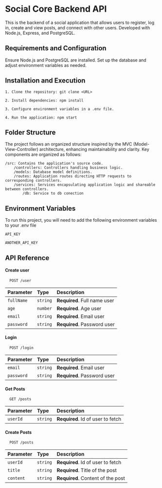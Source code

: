 # Social Core Backend API

This is the backend of a social application that allows users to register, log in, create and view posts, and connect with other users. Developed with Node.js, Express, and PostgreSQL.

## Requirements and Configuration

Ensure Node.js and PostgreSQL are installed. Set up the database and adjust environment variables as needed.

## Installation and Execution

    1. Clone the repository: git clone <URL>

    2. Install dependencies: npm install

    3. Configure environment variables in a .env file.

    4. Run the application: npm start

## Folder Structure

The project follows an organized structure inspired by the MVC (Model-View-Controller) architecture, enhancing maintainability and clarity. Key components are organized as follows:

    /src: Contains the application's source code.
        /controllers: Controllers handling business logic.
        /models: Database model definitions.
        /routes: Application routes directing HTTP requests to corresponding controllers.
        /services: Services encapsulating application logic and shareable between controllers.
            /db: Service to db conection

## Environment Variables

To run this project, you will need to add the following environment variables to your .env file

`API_KEY`

`ANOTHER_API_KEY`

## API Reference

#### Create user

```http
  POST /user
```

| Parameter  | Type     | Description                  |
| :--------- | :------- | :--------------------------- |
| `fullName` | `string` | **Required**. Full name user |
| `age`      | `number` | **Required**. Age user       |
| `email`    | `string` | **Required**. Email user     |
| `password` | `string` | **Required**. Password user  |

#### Login

```http
  POST /login
```

| Parameter  | Type     | Description                 |
| :--------- | :------- | :-------------------------- |
| `email`    | `string` | **Required**. Email user    |
| `password` | `string` | **Required**. Password user |

#### Get Posts

```http
  GET /posts
```

| Parameter | Type     | Description                       |
| :-------- | :------- | :-------------------------------- |
| `userId`  | `string` | **Required**. Id of user to fetch |

#### Create Posts

```http
  POST /posts
```

| Parameter | Type     | Description                       |
| :-------- | :------- | :-------------------------------- |
| `userId`  | `string` | **Required**. Id of user to fetch |
| `title`   | `string` | **Required**. Title of the post   |
| `content` | `string` | **Required**. Content of the post |

